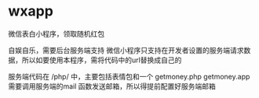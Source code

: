 # wxapp
微信表白小程序，领取随机红包

自娱自乐，需要后台服务端支持
微信小程序只支持在开发者设置的服务端请求数据，所以如要使用本程序，需将代码中的url替换成自己的

服务端代码在 /php/ 中，主要包括表情包和一个 getmoney.php
getmoney.app 需要调用服务端的mail 函数发送邮箱，所以得提前配置好服务端邮箱
